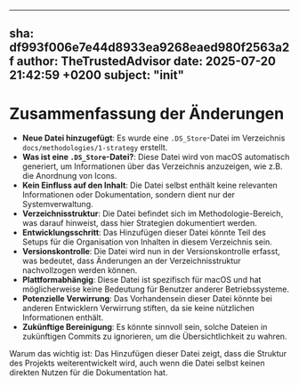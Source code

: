 ---
  sha: df993f006e7e44d8933ea9268eaed980f2563a2f
  author: TheTrustedAdvisor
  date: 2025-07-20 21:42:59 +0200
  subject: "init"
  ---

  # Zusammenfassung der Änderungen

- **Neue Datei hinzugefügt**: Es wurde eine `.DS_Store`-Datei im Verzeichnis `docs/methodologies/1-strategy` erstellt.
- **Was ist eine `.DS_Store`-Datei?**: Diese Datei wird von macOS automatisch generiert, um Informationen über das Verzeichnis anzuzeigen, wie z.B. die Anordnung von Icons.
- **Kein Einfluss auf den Inhalt**: Die Datei selbst enthält keine relevanten Informationen oder Dokumentation, sondern dient nur der Systemverwaltung.
- **Verzeichnisstruktur**: Die Datei befindet sich im Methodologie-Bereich, was darauf hinweist, dass hier Strategien dokumentiert werden.
- **Entwicklungsschritt**: Das Hinzufügen dieser Datei könnte Teil des Setups für die Organisation von Inhalten in diesem Verzeichnis sein.
- **Versionskontrolle**: Die Datei wird nun in der Versionskontrolle erfasst, was bedeutet, dass Änderungen an der Verzeichnisstruktur nachvollzogen werden können.
- **Plattformabhängig**: Diese Datei ist spezifisch für macOS und hat möglicherweise keine Bedeutung für Benutzer anderer Betriebssysteme.
- **Potenzielle Verwirrung**: Das Vorhandensein dieser Datei könnte bei anderen Entwicklern Verwirrung stiften, da sie keine nützlichen Informationen enthält.
- **Zukünftige Bereinigung**: Es könnte sinnvoll sein, solche Dateien in zukünftigen Commits zu ignorieren, um die Übersichtlichkeit zu wahren.

Warum das wichtig ist: Das Hinzufügen dieser Datei zeigt, dass die Struktur des Projekts weiterentwickelt wird, auch wenn die Datei selbst keinen direkten Nutzen für die Dokumentation hat.
